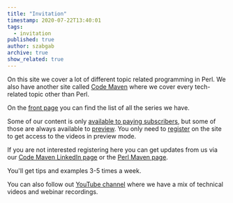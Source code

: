 ```yaml
---
title: "Invitation"
timestamp: 2020-07-22T13:40:01
tags:
  - invitation
published: true
author: szabgab
archive: true
show_related: true
---
```



On this site we cover a lot of different topic related programming in Perl.
We also have another site called [Code Maven](https://code-maven.com/) where we cover every tech-related topic other than Perl.


On the [front page](/) you can find the list of all the series we have.


Some of our content is only [available to paying subscribers](https://code-maven.com/archive?tag=pro), but some of those
are always available to [preview](https://code-maven.com/archive?tag=preview).
You only need to [register](/pm/register) on the site to get access to the videos in preview mode.

If you are not interested registering here you can get updates from us via our [Code Maven LinkedIn page](https://code-maven.com/linkedin)
or the [Perl Maven page](https://linkedin.com/showcase/perl-maven/).

You'll get tips and examples 3-5 times a week.

You can also follow out [YouTube channel](/youtube) where we have a mix of technical videos and webinar recordings.

